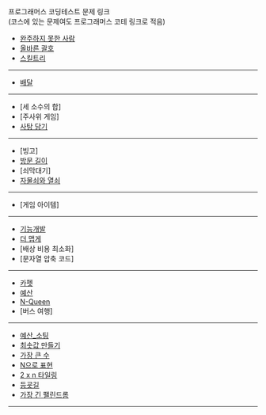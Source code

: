 프로그래머스 코딩테스트 문제 링크   
(코스에 있는 문제여도 프로그래머스 코테 링크로 적음)


- [완주하지 못한 사람](https://school.programmers.co.kr/learn/courses/30/lessons/42576)
- [올바른 괄호](https://school.programmers.co.kr/learn/courses/30/lessons/12909)
- [스킬트리](https://school.programmers.co.kr/learn/courses/30/lessons/49993)
***
- [배달](https://school.programmers.co.kr/learn/courses/30/lessons/12978)
***
- [세 소수의 합]
- [주사위 게임]
- [사탕 담기](https://school.programmers.co.kr/app/courses/19071/curriculum/lessons/236812)
***
- [빙고]
- [방문 길이](https://school.programmers.co.kr/learn/courses/30/lessons/49994)
- [쇠막대기]
- [자물쇠와 열쇠](https://school.programmers.co.kr/learn/courses/30/lessons/60059)
***
- [게임 아이템]
***
- [기능개발](https://school.programmers.co.kr/app/courses/19071/curriculum/lessons/236806)
- [더 맵게](https://school.programmers.co.kr/learn/courses/30/lessons/42626)
- [배상 비용 최소화]
- [문자열 압축 코드]
***
- [카펫](https://school.programmers.co.kr/app/courses/19071/curriculum/lessons/236811)
- [예산](https://school.programmers.co.kr/learn/courses/30/lessons/12982)
- [N-Queen](https://school.programmers.co.kr/learn/courses/30/lessons/12952)
- [버스 여행]
***
- [예산_소팅](https://school.programmers.co.kr/app/courses/19071/curriculum/lessons/236805)
- [최솟값 만들기](https://school.programmers.co.kr/app/courses/19071/curriculum/lessons/236808)
- [가장 큰 수](https://school.programmers.co.kr/app/courses/19071/curriculum/lessons/236807)
- [N으로 표현](https://school.programmers.co.kr/learn/courses/30/lessons/42895)
- [2 x n 타일링](https://school.programmers.co.kr/learn/courses/30/lessons/12900)
- [등굣길](https://school.programmers.co.kr/learn/courses/30/lessons/42898)
- [가장 긴 팰린드롬](https://school.programmers.co.kr/learn/courses/30/lessons/12904)
***